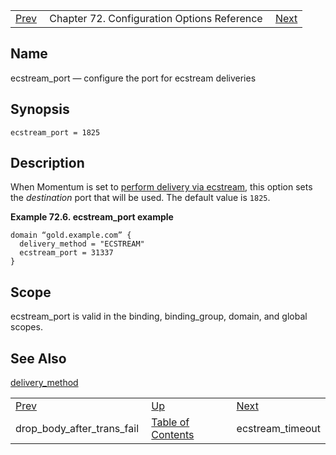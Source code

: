 |     |     |     |
| --- | --- | --- |
| [Prev](conf.ref.drop_body_after_trans_fail)  | Chapter 72. Configuration Options Reference |  [Next](conf.ref.ecstream_timeout) |

<a name="conf.ref.ecstream_port"></a>
## Name

ecstream_port — configure the port for ecstream deliveries

## Synopsis

`ecstream_port = 1825`

<a name="idp24512240"></a>
## Description

When Momentum is set to [perform delivery via ecstream](conf.ref.delivery_method "delivery_method"), this option sets the *destination* port that will be used. The default value is `1825`.

<a name="conf.ref.ecstream_port.example"></a>

**Example 72.6. ecstream_port example**

```
domain “gold.example.com” {
  delivery_method = "ECSTREAM"
  ecstream_port = 31337
}
```

<a name="idp24518096"></a>
## Scope

ecstream_port is valid in the binding, binding_group, domain, and global scopes.

<a name="idp24519968"></a>
## See Also

[delivery_method](conf.ref.delivery_method "delivery_method")

|     |     |     |
| --- | --- | --- |
| [Prev](conf.ref.drop_body_after_trans_fail)  | [Up](config.options.ref) |  [Next](conf.ref.ecstream_timeout) |
| drop_body_after_trans_fail  | [Table of Contents](index) |  ecstream_timeout |

